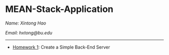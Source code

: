 # MEAN-Stack-Application

_Name: Xintong Hao_

_Email: hxtong@bu.edu_

---

* [Homework 1](https://github.com/XintongHao/MEAN-Stack-Application/tree/master/HW1): Create a Simple Back-End Server

